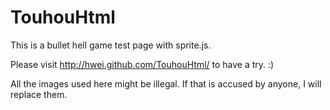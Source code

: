 TouhouHtml
==========

This is a bullet hell game test page with sprite.js.

Please visit http://hwei.github.com/TouhouHtml/ to have a try. :)

All the images used here might be illegal. If that is accused by anyone, I will replace them.
